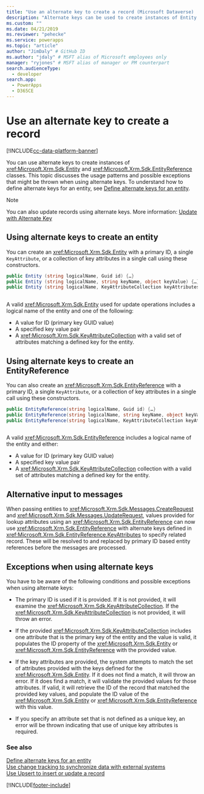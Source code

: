 ```yaml
---
title: "Use an alternate key to create a record (Microsoft Dataverse) | Microsoft Docs" # Intent and product brand in a unique string of 43-59 chars including spaces
description: "Alternate keys can be used to create instances of Entity and EntityReference classes. This topic discusses the usage patterns and possible exceptions that might be thrown when using alternate keys." # 115-145 characters including spaces. This abstract displays in the search result.
ms.custom: ""
ms.date: 04/21/2019
ms.reviewer: "pehecke"
ms.service: powerapps
ms.topic: "article"
author: "JimDaly" # GitHub ID
ms.author: "jdaly" # MSFT alias of Microsoft employees only
manager: "ryjones" # MSFT alias of manager or PM counterpart
search.audienceType: 
  - developer
search.app: 
  - PowerApps
  - D365CE
---
```


# Use an alternate key to create a record

[!INCLUDE[cc-data-platform-banner](../../includes/cc-data-platform-banner.md)]

You can use alternate keys to create instances of <xref:Microsoft.Xrm.Sdk.Entity> and <xref:Microsoft.Xrm.Sdk.EntityReference> classes. This topic discusses the usage patterns and possible exceptions that might be thrown when using alternate keys. To understand how to define alternate keys for an entity, see [Define alternate keys for an entity](define-alternate-keys-entity.md).  

> [!NOTE]
> You can also update records using alternate keys. More information: [Update with Alternate Key](org-service/entity-operations-update-delete.md#update-with-alternate-key)
  
<a name="BKMK_entity"></a>

## Using alternate keys to create an entity

You can create an <xref:Microsoft.Xrm.Sdk.Entity> with a primary ID, a single `KeyAttribute`, or a collection of key attributes in a single call using these constructors.  
  
```csharp  
public Entity (string logicalName, Guid id) {…}    
public Entity (string logicalName, string keyName, object keyValue) {…}  
public Entity (string logicalName, KeyAttributeCollection keyAttributes) {…}  
  
```  
  
 A valid <xref:Microsoft.Xrm.Sdk.Entity> used for update operations includes a logical name of the entity and one of the following:  
  
- A value for ID (primary key GUID value)
- A specified key value pair
- A <xref:Microsoft.Xrm.Sdk.KeyAttributeCollection> with a valid set of attributes matching a defined key for the entity.  
  
<a name="BKMK_EntityReference"></a>

## Using alternate keys to create an EntityReference

You can also create an <xref:Microsoft.Xrm.Sdk.EntityReference> with a primary ID, a single `KeyAttribute`, or a collection of key attributes in a single call using these constructors.  
  
```csharp  
public EntityReference(string logicalName, Guid id) {…}    
public EntityReference(string logicalName, string keyName, object keyValue) {…}    
public EntityReference(string logicalName, KeyAttributeCollection keyAttributeCollection) {…}  
  
```  
  
 A valid <xref:Microsoft.Xrm.Sdk.EntityReference> includes a logical name of the entity and either:  
  
- A value for ID (primary key GUID value)  
- A specified key value pair
- A <xref:Microsoft.Xrm.Sdk.KeyAttributeCollection> collection with a valid set of attributes matching a defined key for the entity.  
  
<a name="BKMK_input"></a> 
  
## Alternative input to messages

When passing entities to <xref:Microsoft.Xrm.Sdk.Messages.CreateRequest> and <xref:Microsoft.Xrm.Sdk.Messages.UpdateRequest>, values provided for lookup attributes using an <xref:Microsoft.Xrm.Sdk.EntityReference> can now use <xref:Microsoft.Xrm.Sdk.EntityReference> with alternate keys defined in <xref:Microsoft.Xrm.Sdk.EntityReference.KeyAttributes> to specify related record.  These will be resolved to and replaced by primary ID based entity references before the messages are processed.  
  
<a name="BKMK_Exceptions"></a>   

## Exceptions when using alternate keys

You have to be aware of the following conditions and possible exceptions when using alternate keys:  
  
- The primary ID is used if it is provided. If it is not provided, it will examine the <xref:Microsoft.Xrm.Sdk.KeyAttributeCollection>.  If the <xref:Microsoft.Xrm.Sdk.KeyAttributeCollection> is not provided, it will throw an error.  
  
- If the provided <xref:Microsoft.Xrm.Sdk.KeyAttributeCollection> includes one attribute that is the primary key of the entity and the value is valid, it populates the ID property of the <xref:Microsoft.Xrm.Sdk.Entity> or <xref:Microsoft.Xrm.Sdk.EntityReference> with the provided value.  
  
- If the key attributes are provided, the system attempts to match the set of attributes provided with the keys defined for the <xref:Microsoft.Xrm.Sdk.Entity>.  If it does not find a match, it will throw an error.  If it does find a match, it will validate the provided values for those attributes. If valid, it will retrieve the ID of the record that matched the provided key values, and populate the ID value of the <xref:Microsoft.Xrm.Sdk.Entity> or <xref:Microsoft.Xrm.Sdk.EntityReference> with this value.  
  
- If you specify an attribute set that is not defined as a unique key, an error will be thrown indicating that use of unique key attributes is required.  
  
### See also

[Define alternate keys for an entity](define-alternate-keys-entity.md)   
[Use change tracking to synchronize data with external systems](use-change-tracking-synchronize-data-external-systems.md)   
[Use Upsert to insert or update a record](use-upsert-insert-update-record.md)


[!INCLUDE[footer-include](../../includes/footer-banner.md)]